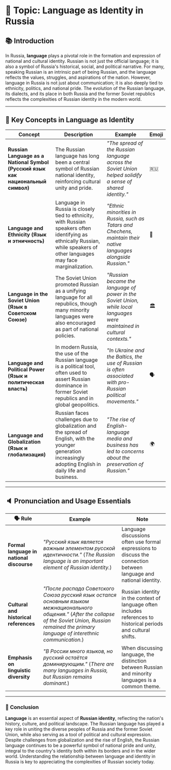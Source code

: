 
# 🧠 **Topic**: Language as Identity in Russia

## 📚 **Introduction**

In Russia, **language** plays a pivotal role in the formation and expression of national and cultural identity. Russian is not just the official language; it is also a symbol of Russia's historical, social, and political narrative. For many, speaking Russian is an intrinsic part of being Russian, and the language reflects the values, struggles, and aspirations of the nation. However, language in Russia is not just about communication; it is also deeply tied to ethnicity, politics, and national pride. The evolution of the Russian language, its dialects, and its place in both Russia and the former Soviet republics reflects the complexities of Russian identity in the modern world.

---

## 🔑 **Key Concepts in Language as Identity**

|**Concept**|**Description**|**Example**|**Emoji**|
|---|---|---|---|
|**Russian Language as a National Symbol (Русский язык как национальный символ)**|The Russian language has long been a central symbol of Russian national identity, reinforcing cultural unity and pride.|_"The spread of the Russian language across the Soviet Union helped solidify a sense of shared identity."_|🇷🇺|
|**Language and Ethnicity (Язык и этничность)**|Language in Russia is closely tied to ethnicity, with Russian speakers often identifying as ethnically Russian, while speakers of other languages may face marginalization.|_"Ethnic minorities in Russia, such as Tatars and Chechens, maintain their native languages alongside Russian."_|👥|
|**Language in the Soviet Union (Язык в Советском Союзе)**|The Soviet Union promoted Russian as a unifying language for all republics, though many minority languages were also encouraged as part of national policies.|_"Russian became the language of power in the Soviet Union, while local languages were maintained in cultural contexts."_|🏛️|
|**Language and Political Power (Язык и политическая власть)**|In modern Russia, the use of the Russian language is a political tool, often used to assert Russian dominance in former Soviet republics and in global geopolitics.|_"In Ukraine and the Baltics, the use of Russian is often associated with pro-Russian political movements."_|🗣️|
|**Language and Globalization (Язык и глобализация)**|Russian faces challenges due to globalization and the spread of English, with the younger generation increasingly adopting English in daily life and business.|_"The rise of English-language media and business has led to concerns about the preservation of Russian."_|🌍|

---

## 🔈 **Pronunciation and Usage Essentials**

|🗣️ Rule|Example|Note|
|---|---|---|
|**Formal language in national discourse**|_"Русский язык является важным элементом русской идентичности."_ (_The Russian language is an important element of Russian identity._)|Language discussions often use formal expressions to discuss the connection between language and national identity.|
|**Cultural and historical references**|_"После распада Советского Союза русский язык остался основным языком межнационального общения."_ (_After the collapse of the Soviet Union, Russian remained the primary language of interethnic communication._)|Russian identity in the context of language often includes references to historical periods and cultural shifts.|
|**Emphasis on linguistic diversity**|_"В России много языков, но русский остаётся доминирующим."_ (_There are many languages in Russia, but Russian remains dominant._)|When discussing language, the distinction between Russian and minority languages is a common theme.|

---

### 🎯 **Conclusion**

**Language** is an essential aspect of **Russian identity**, reflecting the nation's history, culture, and political landscape. The Russian language has played a key role in uniting the diverse peoples of Russia and the former Soviet Union, while also serving as a tool of political and cultural expression. Despite challenges from globalization and the rise of English, the Russian language continues to be a powerful symbol of national pride and unity, integral to the country's identity both within its borders and in the wider world. Understanding the relationship between language and identity in Russia is key to appreciating the complexities of Russian society today.